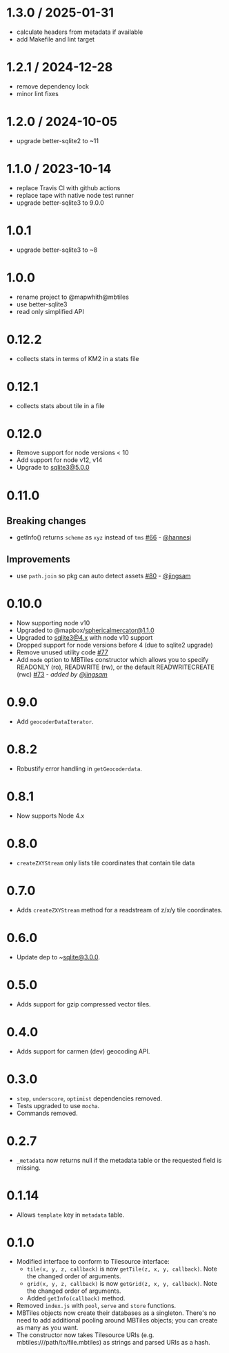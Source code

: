 
1.3.0 / 2025-01-31
==================

 * calculate headers from metadata if available
 * add Makefile and lint target

1.2.1 / 2024-12-28
==================

 * remove dependency lock
 * minor lint fixes

1.2.0 / 2024-10-05
==================

 * upgrade better-sqlite2 to ~11

1.1.0 / 2023-10-14
==================

 * replace Travis CI with github actions
 * replace tape with native node test runner
 * upgrade better-sqlite3 to 9.0.0

# 1.0.1

 - upgrade better-sqlite3 to ~8

# 1.0.0

 - rename project to @mapwhith@mbtiles
 - use better-sqlite3
 - read only simplified API

# 0.12.2
 - collects stats in terms of KM2 in a stats file

# 0.12.1
 - collects stats about tile in a file

# 0.12.0

- Remove support for node versions < 10
- Add support for node v12, v14
- Upgrade to sqlite3@5.0.0

# 0.11.0

## Breaking changes
- getInfo() returns `scheme` as `xyz` instead of `tms` [#66](https://github.com/mapbox/node-mbtiles/pull/66) - [@hannesj](https://github.com/hannesj)

## Improvements

- use `path.join` so pkg can auto detect assets [#80](https://github.com/mapbox/node-mbtiles/pull/80) - [@jingsam](https://github.com/jingsam)

# 0.10.0

- Now supporting node v10
- Upgraded to @mapbox/sphericalmercator@1.1.0
- Upgraded to sqlite3@4.x with node v10 support
- Dropped support for node versions before 4 (due to sqlite2 upgrade)
- Remove unused utility code [#77](https://github.com/mapbox/node-mbtiles/pull/77)
- Add `mode` option to MBTiles constructor which allows you to specify READONLY (ro), READWRITE (rw), or the default READWRITECREATE (rwc) [#73](https://github.com/mapbox/node-mbtiles/pull/73) - _added by [@jingsam](https://github.com/jingsam)_

# 0.9.0

- Add `geocoderDataIterator`.

# 0.8.2

- Robustify error handling in `getGeocoderdata`.

# 0.8.1

- Now supports Node 4.x

# 0.8.0

- `createZXYStream` only lists tile coordinates that contain tile data

# 0.7.0

- Adds `createZXYStream` method for a readstream of z/x/y tile coordinates.

# 0.6.0

- Update dep to ~sqlite@3.0.0.

# 0.5.0

- Adds support for gzip compressed vector tiles.

# 0.4.0

- Adds support for carmen (dev) geocoding API.

# 0.3.0

- `step`, `underscore`, `optimist` dependencies removed.
- Tests upgraded to use `mocha`.
- Commands removed.

# 0.2.7

- `_metadata` now returns null if the metadata table or the requested field is
    missing.

# 0.1.14

- Allows `template` key in `metadata` table.

# 0.1.0

- Modified interface to conform to Tilesource interface:
  - `tile(x, y, z, callback)` is now `getTile(z, x, y, callback)`. Note the changed order of arguments.
  - `grid(x, y, z, callback)` is now `getGrid(z, x, y, callback)`. Note the changed order of arguments.
  - Added `getInfo(callback)` method.
- Removed `index.js` with `pool`, `serve` and `store` functions.
- MBTiles objects now create their databases as a singleton. There's no need to add additional pooling around MBTiles objects; you can create as many as you want.
- The constructor now takes Tilesource URIs (e.g. mbtiles:///path/to/file.mbtiles) as strings and parsed URIs as a hash.
